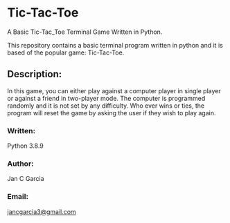 # Tic-Tac-Toe
A Basic Tic-Tac_Toe Terminal Game Written in Python.

This repository contains a basic terminal program written in python and it is based of the popular game: Tic-Tac-Toe. 

## Description:

In this game, you can either play against a computer player in single player or against a friend in two-player mode. The computer is programmed randomly and it is not set by any difficulty. Who ever wins or ties, the program will reset the game by asking the user if they wish to play again. 


### Written: 
Python 3.8.9

### Author: 
Jan C Garcia

### Email: 
jancgarcia3@gmail.com
